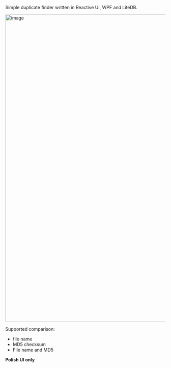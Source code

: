 Simple duplicate finder written in Reactive UI, WPF and LiteDB.


<img width="2016" height="962" alt="image" src="https://github.com/user-attachments/assets/7b35070e-89c0-491e-9b92-9cb30b916c78" />

Supported comparison:
- file name
- MD5 checksum
- File name and MD5

**Polish UI only**
